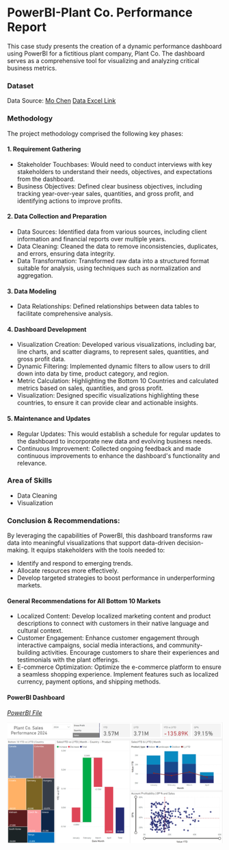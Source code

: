 # PowerBI-Plant Co. Performance Report

This case study presents the creation of a dynamic performance dashboard using PowerBI for a fictitious plant company, Plant Co.
The dashboard serves as a comprehensive tool for visualizing and analyzing critical business metrics.

### Dataset
Data Source: [Mo Chen](https://github.com/mochen862) 
[Data Excel Link](https://github.com/julielsa/PowerBI-PlantCo-performance-report/blob/main/Plant_DTS.xls)

### Methodology
The project methodology comprised the following key phases:

#### 1. Requirement Gathering
  - Stakeholder Touchbases: Would need to conduct interviews with key stakeholders to understand their needs, objectives, and expectations from the dashboard.
  - Business Objectives: Defined clear business objectives, including tracking year-over-year sales, quantities, and gross profit, and identifying actions to improve profits. 
#### 2. Data Collection and Preparation
  - Data Sources: Identified data from various sources, including client information and financial reports over multiple years.
  - Data Cleaning: Cleaned the data to remove inconsistencies, duplicates, and errors, ensuring data integrity.
  - Data Transformation: Transformed raw data into a structured format suitable for analysis, using techniques such as normalization and aggregation.
#### 3. Data Modeling
  - Data Relationships: Defined relationships between data tables to facilitate comprehensive analysis.
#### 4. Dashboard Development
  - Visualization Creation: Developed various visualizations, including bar, line charts, and scatter diagrams, to represent sales, quantities, and gross profit data.
  - Dynamic Filtering: Implemented dynamic filters to allow users to drill down into data by time, product category, and region.
  - Metric Calculation: Highlighting the Bottom 10 Countries and calculated metrics based on sales, quantities, and gross profit.
  - Visualization: Designed specific visualizations highlighting these countries, to ensure it can provide clear and actionable insights.
#### 5. Maintenance and Updates
  - Regular Updates: This would establish a schedule for regular updates to the dashboard to incorporate new data and evolving business needs.
  - Continuous Improvement: Collected ongoing feedback and made continuous improvements to enhance the dashboard's functionality and relevance.

### Area of Skills
- Data Cleaning
- Visualization
  
### Conclusion & Recommendations: 
By leveraging the capabilities of PowerBI, this dashboard transforms raw data into meaningful visualizations that support data-driven decision-making. 
It equips stakeholders with the tools needed to:
  - Identify and respond to emerging trends.
  - Allocate resources more effectively.
  - Develop targeted strategies to boost performance in underperforming markets.

#### General Recommendations for All Bottom 10 Markets
  - Localized Content: Develop localized marketing content and product descriptions to connect with customers in their native language and cultural context.
  - Customer Engagement: Enhance customer engagement through interactive campaigns, social media interactions, and community-building activities. Encourage customers to share their experiences and testimonials with the plant offerings.
  - E-commerce Optimization: Optimize the e-commerce platform to ensure a seamless shopping experience. Implement features such as localized currency, payment options, and shipping methods.
    
#### PowerBI Dashboard
[*PowerBI File*](https://github.com/julielsa/PowerBI-PlantCo-performance-report/blob/main/PlantCoDashboard.pbix)

![PowerBi Performance Dashboard](https://github.com/julielsa/PowerBI-PlantCo-performance-report/blob/main/PlantCo_performance_dash.png)
